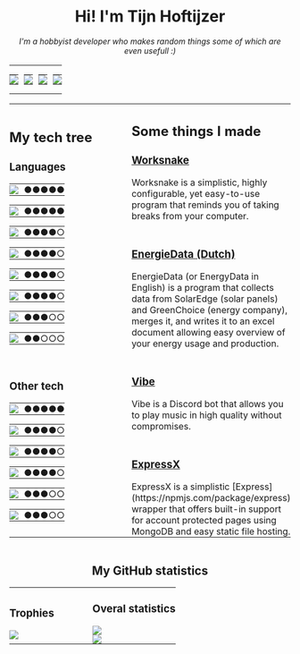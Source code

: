 <div><div>
    <!-- The readme.md source is in _readme.md, readme.md contains the generated output -->
    <!-- Table layout is used due to flex not being supported in GFM -->
    <div align="center">
        <h1>Hi! I'm Tijn Hoftijzer</h1>
        <i>I'm a hobbyist developer who makes random things some of which are even usefull :)</i>
        <br>
        <br>
        <table layout="" style="border: 0; cellpadding: 0; cellspacing: 0; margin: 0; padding: 0;">
            <tbody><tr style="margin: 0; padding: 0;">
                <td style="margin: 0; padding: 0;">
                    <div>
                        <a href="https://github.com/112batman" target="_blank"><badge name="GITHUB" logo="GitHub"><table><tr style="margin: 0; padding: 0;"><td style="margin: 0; padding: 0;"><img src="https://img.shields.io/badge/-GITHUB-black?style=for-the-badge&amp;logo=GitHub"></td></tr></table></badge></a>
                    </div>
                </td>
                <td style="margin: 0; padding: 0;">
                    <div style="width: 10px;"></div>
                </td>
                <td style="margin: 0; padding: 0;">
                    <div>
                        <a href="https://112batman.github.io" target="_blank"><badge name="WEBSITE" logo="RSS"><table><tr style="margin: 0; padding: 0;"><td style="margin: 0; padding: 0;"><img src="https://img.shields.io/badge/-WEBSITE-black?style=for-the-badge&amp;logo=RSS"></td></tr></table></badge></a>
                    </div>
                </td>
                <td style="margin: 0; padding: 0;">
                    <div style="width: 10px;"></div>
                </td>
                <td style="margin: 0; padding: 0;">
                    <div>
                        <badge name="112batman#6524" logo="Discord"><table><tr style="margin: 0; padding: 0;"><td style="margin: 0; padding: 0;"><img src="https://img.shields.io/badge/-112BATMAN%236524-black?style=for-the-badge&amp;logo=Discord"></td></tr></table></badge>
                    </div>
                </td>
                <td style="margin: 0; padding: 0;">
                    <div style="width: 10px;"></div>
                </td>
                <td style="margin: 0; padding: 0;">
                    <div>
                        <a href="https://open.spotify.com/user/bbkynae4bptyh6n5orsvf3aw0?si=de91cca74c214f79" target="_blank"><badge name="SPOTIFY" logo="Spotify"><table><tr style="margin: 0; padding: 0;"><td style="margin: 0; padding: 0;"><img src="https://img.shields.io/badge/-SPOTIFY-black?style=for-the-badge&amp;logo=Spotify"></td></tr></table></badge></a>
                    </div>
                </td>
            </tr>
        </tbody></table>
    </div>
    <br>
    <div>
        <table layout="" style="border: 0; cellpadding: 0; cellspacing: 0; margin: 0; padding: 0;">
            <tbody><tr style="margin: 0; padding: 0;">
                <td style="width: 50%; margin: 0; padding: 0;">
                    <div>
                        <h2>My tech tree</h2>
                        <h3>Languages</h3>
                        <tech name="JAVASCRIPT" logo="JavaScript" level="5"><table><tr style="margin: 0; padding: 0;"><td style="margin: 0; padding: 0;"><img src="https://img.shields.io/badge/-JAVASCRIPT-black?style=for-the-badge&amp;logo=JavaScript"></td><td style="margin: 0; padding: 0;"><div style="width: 10px;"></div></td><td style="margin: 0; padding: 0;"><span>●●●●●</span></td></tr></table></tech>
                        <tech name="HTML" logo="HTML5" level="5"><table><tr style="margin: 0; padding: 0;"><td style="margin: 0; padding: 0;"><img src="https://img.shields.io/badge/-HTML-black?style=for-the-badge&amp;logo=HTML5"></td><td style="margin: 0; padding: 0;"><div style="width: 10px;"></div></td><td style="margin: 0; padding: 0;"><span>●●●●●</span></td></tr></table></tech>
                        <tech name="TYPESCRIPT" logo="TypeScript" level="4"><table><tr style="margin: 0; padding: 0;"><td style="margin: 0; padding: 0;"><img src="https://img.shields.io/badge/-TYPESCRIPT-black?style=for-the-badge&amp;logo=TypeScript"></td><td style="margin: 0; padding: 0;"><div style="width: 10px;"></div></td><td style="margin: 0; padding: 0;"><span>●●●●○</span></td></tr></table></tech>
                        <tech name="PUG" logo="Pug" level="4"><table><tr style="margin: 0; padding: 0;"><td style="margin: 0; padding: 0;"><img src="https://img.shields.io/badge/-PUG-black?style=for-the-badge&amp;logo=Pug"></td><td style="margin: 0; padding: 0;"><div style="width: 10px;"></div></td><td style="margin: 0; padding: 0;"><span>●●●●○</span></td></tr></table></tech>
                        <tech name="CSS" logo="CSS3" level="4"><table><tr style="margin: 0; padding: 0;"><td style="margin: 0; padding: 0;"><img src="https://img.shields.io/badge/-CSS-black?style=for-the-badge&amp;logo=CSS3"></td><td style="margin: 0; padding: 0;"><div style="width: 10px;"></div></td><td style="margin: 0; padding: 0;"><span>●●●●○</span></td></tr></table></tech>
                        <tech name="JAVA" logo="Java" level="4"><table><tr style="margin: 0; padding: 0;"><td style="margin: 0; padding: 0;"><img src="https://img.shields.io/badge/-JAVA-black?style=for-the-badge&amp;logo=Java"></td><td style="margin: 0; padding: 0;"><div style="width: 10px;"></div></td><td style="margin: 0; padding: 0;"><span>●●●●○</span></td></tr></table></tech>
                        <tech name="C#" logo="CSharp" level="3"><table><tr style="margin: 0; padding: 0;"><td style="margin: 0; padding: 0;"><img src="https://img.shields.io/badge/-C%23-black?style=for-the-badge&amp;logo=CSharp"></td><td style="margin: 0; padding: 0;"><div style="width: 10px;"></div></td><td style="margin: 0; padding: 0;"><span>●●●○○</span></td></tr></table></tech>
                        <tech name="C" logo="C" level="2"><table><tr style="margin: 0; padding: 0;"><td style="margin: 0; padding: 0;"><img src="https://img.shields.io/badge/-C-black?style=for-the-badge&amp;logo=C"></td><td style="margin: 0; padding: 0;"><div style="width: 10px;"></div></td><td style="margin: 0; padding: 0;"><span>●●○○○</span></td></tr></table></tech>
                        <br>
                        <h3>Other tech</h3>
                        <tech name="SNOWPACK" logo="!Snowpack" level="5"><table><tr style="margin: 0; padding: 0;"><td style="margin: 0; padding: 0;"><img src="https://img.shields.io/badge/-SNOWPACK-black?style=for-the-badge&amp;logo=data%3Aimage%2Fpng%3Bbase64%2CiVBORw0KGgoAAAANSUhEUgAAAEAAAAAzCAMAAAAQAf6DAAAACXBIWXMAAAsSAAALEgHS3X78AAADAFBMVEVHcExftP9dof9dnf9bjf9clP9dn%2F9bjf9agP9bh%2F9fsv9guf9agP9bh%2F9ckv9dmv9cl%2F9bfv9epf9erP9YaP9cmP9Zc%2F9Ybv9bjf9aff9XZf9bjv9hxP9clv9clv9ck%2F9eqf9dm%2F9Zev9Zev9Zcf9ftv9ZeP9ckP9bjv9biv9ahP9bi%2F9ag%2F9XYf9hw%2F9hw%2F9hyv9hx%2F9biv9dn%2F9dnf9dm%2F9ckv9epf9eo%2F5eov9do%2F9frv9dof9do%2F9ftf9aff9dm%2F9afP9epv9afv9dnf9aev9ZeP9bh%2F9Zdv9bhf9dmf9eqP9ag%2F9agf9bg%2F9afP9Zc%2F9Zb%2F9YaP9ZdP9eqP9Ybf9frv9Ya%2F9clf9YZv9XZv9gt%2F9afP9ftf9Zdv9Zcf9agP9Ya%2F9biv9Zdv9fsP9fr%2F9XZP9Zc%2F9clv9aev9fsP9bh%2F9erP9Yaf9YZf9Ya%2F9bif9Ybf9Zcf5eqv9bh%2F9ckv9bjP9ckP9frv9fs%2F9ZeP9gvf9gu%2F9XYv9afv5ckv9agf9guf9XYP9XYv9XXv9XXv9gu%2F9gvf9bj%2F9bhf9ag%2F9bif9clv9ckf9clf9bjf9gvv9gwP9hwP9hwv9hyv9hyP9hxv9dnf9dnf5Zc%2F9Zc%2F9frP9erP9bi%2F9cjv9ckv9dkf9clP9dmv9dm%2F9dmf5bjv9hwv9hxv9hyP9hxP9hyv9gvf9gu%2F9ft%2F9guf9ftf9fsP9gwP9fsv9frv9eqv9eqP9erP9epf9eo%2F9dof9dn%2F9dnf9dm%2F9cmP9clv9gv%2F9Zdv9clP9ckv9Yb%2F9Zcf9ckP9hmP9do%2F9dff9Ya%2F9bbf9ehP9gjP9bi%2F9glP9dlf9dnP9gu%2F9hs%2F9ZeP9ku%2F9Zev9ddP9Ybf9afP9afv9YZv9lxP9bhf9ag%2F9bif9div9dmv9ipf9gnf9ekv9im%2F9jrf9jrv9gq%2F9jqP9fo%2F9fiP9fgf9bff9htv9djf9chf9ee%2F9ktP9iov9eeP9cZ%2F9faf9bgv9hk%2F9myf9gn%2F9hwf9mzP9iyf9o1v9kz%2F9el%2F%2Fk3j0sAAAApnRSTlMAA%2F7%2BBP7%2BAgMB%2Fv7%2B%2Fvv%2B%2FAr%2B%2Fv7%2B%2Fv7%2B%2FP6q%2Fv4GQfz%2B%2Fvz8%2FPv8%2Ffv7Sf3%2B%2Ffv%2B%2FRL8bvv6%2FLMj%2Fv7z%2B%2F4nLvZfuvt2w%2Fxwq37q7mYdgPtA%2FBsY%2BvwNO6P6h%2F7V%2B9T7%2FP00lQ7phM4v%2Blf8Txff5ZSxpfuNnNrgQ8f%2B%2B13P%2FT01rPr0mcj7sNuPoGj4%2Bdp39yqykXvswcH39lBQ5lrwGP3slUaj4hcWPwAABBFJREFUSMdjYMANOBkEW1taWgWBDPIAJ0PTV13dr03kGsDCUPulWVe3%2BUstkEmW%2FXlpt6SA4FZaHlluYGeIPBUFNOFW1KlIIIdkwMGQeypIBAyCTuUCuSR7IDz%2FVOJJMEg8lR9Osic4GAqvhV4Xvy4ORNdDrxWS6gQOhsAj4uLih8WPHAES4uJHAkkzgZNBLv6aypEjKp%2BLij6D6GvxciR5goMh%2FUOAmJjYgZnBwbMOABkBH9JJcQIHQ%2FIBEIg74cHA4HEiDsxJJskTVSfULl9WO%2BEGYrtB2FWkpGHX18pXlZSuKmcysLMzZELYr12JTdHsDPaOb2Jibkie9ge5moPB%2F7TkjZiYN472RCZITgbn05I3b0qeroN6mqMOwncmLiJYGHxfJfAAwbcGSLBxMDR8A%2FETXvkS4wl2Bj%2Bf9zp372qd6YIFOwdD1xmtu3d13vv4EeEJdgbPM1p37mjd74SXRMCSqfM%2BSOyMJ2EDOBiyz7jzAsF9bUS8szBo3weJuZ%2FJJpQYOBmMCt4l3bun%2Bb0bYhk7GLAwdH%2FXvHcv6V2BEYGAZGcoO6d59mzS0bkQlXAXC%2FYfTTp7VvNcGX5PcDBoP9aQkJDQODcP7FYWBvkOaTBY2g%2BReKyNzxPA0Co%2Fp370qPqxDrBFQP29T45BwHmgOFDmXDm%2BUp6DofSJ2aFD9QfnLwAZANJ%2F3owPAuoPgYHZk1LcTuBgiDjPCgIHF%2FYADQDq7%2FvPdxDIhQOQ5PkI3CawZzwS2Ce7b5%2Fs3kc9DHJA%2FQ%2BAXCAfAWT3CTzKYMeZhr0%2BCewV3btX9IHog58mDEsE9gg8EAXykYHoXoFPXthTNDuDg%2BkFRX7%2BB3sUFffwX7iweNFP0z38inv2PHjwYA%2BYBFH8%2FPwXTB1wxOX0hy67mXcDATMzED3cDSJ3owPm3S4PZ2D3gMkL411sbLtAAEixGbPBeCgAKGb8wgTTE%2BwMljYvmXYy7YQAJiYw2okFAIVf2lhieIKTweKp7Q6rHSBw%2FDiEQiKROVY7bJ9aoKcmFganZ%2BZCQkLbiQBAZebPnFA9wckQ4v1cYSvRQOG5dwiKG9gZij8qbCEBKHwsRg4FRoY5l3KEhYW3EQmASnMuzQZqg3sgteJS2GbrzUQD681hlypS4Z5gZEi5krWBRJB1JQXmBEaGyrdcQLCJBABS%2F7YSYgKwKo%2B9orrebj1JwG696pVYSJXPyBB9W3UtGUD1djTICYwMjdzruLm515EIQFq4G8GeaLtds4YsUHO7DRQGE360r65eTQaoXt3%2BYwIDw6SJvzYCwf6NCBKFg0UIwfk1cRLD5N%2F6y8gG%2Br8nM%2BjLrJSRWUkWAOqT0WeY9sdwOdnA8M80hql%2FDVeQDQz%2FTmVgmPLPwGAVWcDA4N8UBgDkJhlHPnbWRAAAAABJRU5ErkJggg%3D%3D"></td><td style="margin: 0; padding: 0;"><div style="width: 10px;"></div></td><td style="margin: 0; padding: 0;"><span>●●●●●</span></td></tr></table></tech>
                        <tech name="DOCKER" logo="Docker" level="4"><table><tr style="margin: 0; padding: 0;"><td style="margin: 0; padding: 0;"><img src="https://img.shields.io/badge/-DOCKER-black?style=for-the-badge&amp;logo=Docker"></td><td style="margin: 0; padding: 0;"><div style="width: 10px;"></div></td><td style="margin: 0; padding: 0;"><span>●●●●○</span></td></tr></table></tech>
                        <tech name="MONGODB" logo="MongoDB" level="4"><table><tr style="margin: 0; padding: 0;"><td style="margin: 0; padding: 0;"><img src="https://img.shields.io/badge/-MONGODB-black?style=for-the-badge&amp;logo=MongoDB"></td><td style="margin: 0; padding: 0;"><div style="width: 10px;"></div></td><td style="margin: 0; padding: 0;"><span>●●●●○</span></td></tr></table></tech>
                        <tech name="WEBPACK" logo="Webpack" level="4"><table><tr style="margin: 0; padding: 0;"><td style="margin: 0; padding: 0;"><img src="https://img.shields.io/badge/-WEBPACK-black?style=for-the-badge&amp;logo=Webpack"></td><td style="margin: 0; padding: 0;"><div style="width: 10px;"></div></td><td style="margin: 0; padding: 0;"><span>●●●●○</span></td></tr></table></tech>
                        <tech name="REACT" logo="React" level="3"><table><tr style="margin: 0; padding: 0;"><td style="margin: 0; padding: 0;"><img src="https://img.shields.io/badge/-REACT-black?style=for-the-badge&amp;logo=React"></td><td style="margin: 0; padding: 0;"><div style="width: 10px;"></div></td><td style="margin: 0; padding: 0;"><span>●●●○○</span></td></tr></table></tech>
                        <tech name="ROLLUP" logo="rollup.js" level="3"><table><tr style="margin: 0; padding: 0;"><td style="margin: 0; padding: 0;"><img src="https://img.shields.io/badge/-ROLLUP-black?style=for-the-badge&amp;logo=rollup.js"></td><td style="margin: 0; padding: 0;"><div style="width: 10px;"></div></td><td style="margin: 0; padding: 0;"><span>●●●○○</span></td></tr></table></tech>
                    </div>
                </td>
                <td style="width: 50%; margin: 0; padding: 0;">
                    <div>
                        <h2>Some things I made</h2>
                        <project title="Worksnake" link="https://worksnake.js.org"><div><a href="https://worksnake.js.org"><h3>Worksnake</h3></a><span>
                            Worksnake is a simplistic, highly configurable, yet easy-to-use program that reminds you of taking breaks from your computer.
                        </span></div></project>
                        <br>
                        <project title="EnergieData (Dutch)" link="https://github.com/112batman/EnergieData"><div><a href="https://github.com/112batman/EnergieData"><h3>EnergieData (Dutch)</h3></a><span>
                            EnergieData (or EnergyData in English) is a program that collects data from SolarEdge (solar panels) and GreenChoice (energy company), merges it, and writes it to an excel document allowing easy overview of your energy usage and production.
                        </span></div></project>
                        <br>
                        <project title="Vibe" link="https://github.com/VibeDiscordBot/Vibe"><div><a href="https://github.com/VibeDiscordBot/Vibe"><h3>Vibe</h3></a><span>
                            Vibe is a Discord bot that allows you to play music in high quality without compromises.
                        </span></div></project>
                        <br>
                        <project title="ExpressX" link="https://github.com/112batman/ExpressX"><div><a href="https://github.com/112batman/ExpressX"><h3>ExpressX</h3></a><span>
                            ExpressX is a simplistic [Express](https://npmjs.com/package/express) wrapper that offers built-in support for account protected pages using MongoDB and easy static file hosting.
                        </span></div></project>
                    </div>
                </td>
            </tr>
        </tbody></table>
    </div>
    <br>
    <div align="center">
        <h2>My GitHub statistics</h2>
    </div>
    <table layout="" style="border: 0; cellpadding: 0; cellspacing: 0; margin: 0; padding: 0;">
        <tbody><tr style="margin: 0; padding: 0;">
            <td style="width: 50%; margin: 0; padding: 0;">
                <div>
                    <h3>Trophies</h3>
                    <img src="https://github-profile-trophy.vercel.app/?username=112batman&amp;theme=radical&amp;title=PullRequest,Commit,Issues&amp;column=2&amp;no-frame=true">
                </div>
            </td>
            <td style="width: 50%; margin: 0; padding: 0;">
                <div>
                    <h3>Overal statistics</h3>
                    <img src="https://github-readme-stats.vercel.app/api?username=112batman&amp;show_icons=true&amp;theme=radical&amp;count_private=true">
                    <br>
                    <img src="https://github-readme-stats.vercel.app/api/top-langs/?username=112batman&amp;layout=compact&amp;theme=radical">
                </div>
            </td>
        </tr>
    </tbody></table>
</div></div>